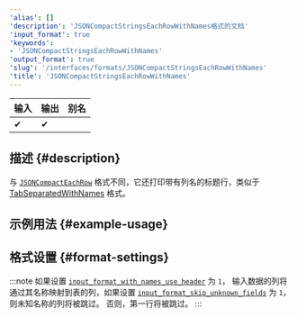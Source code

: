 ```yaml
---
'alias': []
'description': 'JSONCompactStringsEachRowWithNames格式的文档'
'input_format': true
'keywords':
- 'JSONCompactStringsEachRowWithNames'
'output_format': true
'slug': '/interfaces/formats/JSONCompactStringsEachRowWithNames'
'title': 'JSONCompactStringsEachRowWithNames'
---
```




| 输入 | 输出 | 别名 |
|-------|--------|-------|
| ✔     | ✔      |       |

## 描述 {#description}

与 [`JSONCompactEachRow`](./JSONCompactEachRow.md) 格式不同，它还打印带有列名的标题行，类似于 [TabSeparatedWithNames](../TabSeparated/TabSeparatedWithNames.md) 格式。

## 示例用法 {#example-usage}

## 格式设置 {#format-settings}

:::note
如果设置 [`input_format_with_names_use_header`](/operations/settings/settings-formats.md/#input_format_with_names_use_header) 为 `1`，
输入数据的列将通过其名称映射到表的列，如果设置 [`input_format_skip_unknown_fields`](/operations/settings/settings-formats.md/#input_format_skip_unknown_fields) 为 `1`，则未知名称的列将被跳过。
否则，第一行将被跳过。
:::
